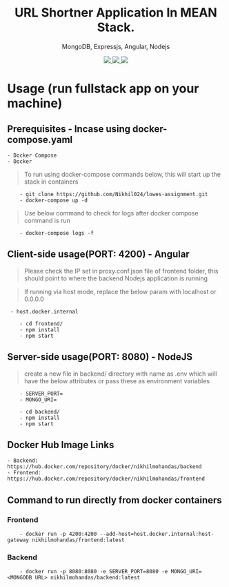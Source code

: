 <h1 align="center">
 URL Shortner Application In MEAN Stack.
</h1>
<p align="center">
MongoDB, Expressjs, Angular, Nodejs
</p>

<p align="center">
   <a href="https://app.circleci.com/pipelines/github/Nikhil024/lowes-assignment">
      <img src="https://circleci.com/gh/Nikhil024/lowes-assignment.svg?style=svg" />
   </a>
   <a href="https://github.com/Nikhil024/lowes-assignment/blob/develop/LICENSE">
      <img src="https://img.shields.io/badge/License-MIT-green.svg" />
   </a>
      <a href="https://github.com/Nikhil024/lowes-assignment/blob/develop">
      <img src="https://img.shields.io/badge/Testing-100%25-green.svg" />
   </a>
</p>

# Usage (run fullstack app on your machine)

## Prerequisites - Incase using docker-compose.yaml

    - Docker Compose
    - Docker

> To run using docker-compose commands below, this will start up the stack in containers

```terminal
    - git clone https://github.com/Nikhil024/lowes-assignment.git
    - docker-compose up -d
```

> Use below command to check for logs after docker compose command is run

```terminal
    - docker-compose logs -f
```

## Client-side usage(PORT: 4200) - Angular

> Please check the IP set in proxy.conf.json file of frontend folder, this should point to where the backend Nodejs application is running

> If running via host mode, replace the below param with localhost or 0.0.0.0

```terminal
 - host.docker.internal
```

```terminal
    - cd frontend/
    - npm install
    - npm start
```

## Server-side usage(PORT: 8080) - NodeJS

> create a new file in backend/ directory with name as .env which will have the below attributes or pass these as environment variables

```terminal
    - SERVER_PORT=
    - MONGO_URI=
```

```terminal
    - cd backend/
    - npm install
    - npm start
```

## Docker Hub Image Links

    - Backend: https://hub.docker.com/repository/docker/nikhilmohandas/backend
    - Frontend: https://hub.docker.com/repository/docker/nikhilmohandas/frontend

## Command to run directly from docker containers

### Frontend

```terminal
    - docker run -p 4200:4200 --add-host=host.docker.internal:host-gateway nikhilmohandas/frontend:latest
```

### Backend

```terminal
    - docker run -p 8080:8080 -e SERVER_PORT=8080 -e MONGO_URI=<MONGODB URL> nikhilmohandas/backend:latest
```
